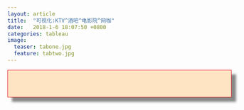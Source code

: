 ```yaml
---
layout: article
title:  "可视化:KTV^酒吧^电影院^网咖"
date:   2018-1-6 18:07:50 +0800
categories: tableau 
image:
  teaser: tabone.jpg
  feature: tabtwo.jpg
---
```

<div class="row img-rounded" style="background-color:#ffe4c4;padding:30px; box-shadow: 10px 10px 5px #888888; border: 1px solid #EA1D2D;">
<div class="col-md-12">
<div class="col-md-12"  markdown="1" >



 </div>
 </div>
 </div>


